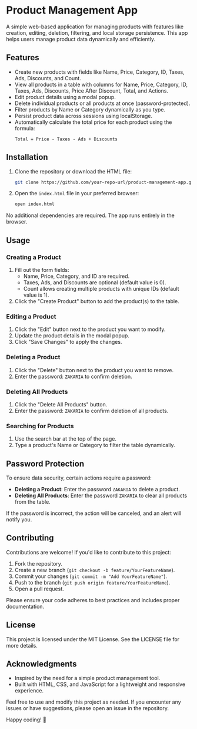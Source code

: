 # Product Management App

A simple web-based application for managing products with features like creation, editing, deletion, filtering, and local storage persistence. This app helps users manage product data dynamically and efficiently.

## Features

- Create new products with fields like Name, Price, Category, ID, Taxes, Ads, Discounts, and Count.
- View all products in a table with columns for Name, Price, Category, ID, Taxes, Ads, Discounts, Price After Discount, Total, and Actions.
- Edit product details using a modal popup.
- Delete individual products or all products at once (password-protected).
- Filter products by Name or Category dynamically as you type.
- Persist product data across sessions using localStorage.
- Automatically calculate the total price for each product using the formula:
  ```
  Total = Price - Taxes - Ads + Discounts
  ```

## Installation

1. Clone the repository or download the HTML file:
   ```sh
   git clone https://github.com/your-repo-url/product-management-app.git
   ```
2. Open the `index.html` file in your preferred browser:
   ```sh
   open index.html
   ```

No additional dependencies are required. The app runs entirely in the browser.

## Usage

### Creating a Product
1. Fill out the form fields:
   - Name, Price, Category, and ID are required.
   - Taxes, Ads, and Discounts are optional (default value is 0).
   - Count allows creating multiple products with unique IDs (default value is 1).
2. Click the "Create Product" button to add the product(s) to the table.

### Editing a Product
1. Click the "Edit" button next to the product you want to modify.
2. Update the product details in the modal popup.
3. Click "Save Changes" to apply the changes.

### Deleting a Product
1. Click the "Delete" button next to the product you want to remove.
2. Enter the password: `ZAKARIA` to confirm deletion.

### Deleting All Products
1. Click the "Delete All Products" button.
2. Enter the password: `ZAKARIA` to confirm deletion of all products.

### Searching for Products
1. Use the search bar at the top of the page.
2. Type a product's Name or Category to filter the table dynamically.

## Password Protection

To ensure data security, certain actions require a password:
- **Deleting a Product**: Enter the password `ZAKARIA` to delete a product.
- **Deleting All Products**: Enter the password `ZAKARIA` to clear all products from the table.

If the password is incorrect, the action will be canceled, and an alert will notify you.

## Contributing

Contributions are welcome! If you'd like to contribute to this project:
1. Fork the repository.
2. Create a new branch (`git checkout -b feature/YourFeatureName`).
3. Commit your changes (`git commit -m "Add YourFeatureName"`).
4. Push to the branch (`git push origin feature/YourFeatureName`).
5. Open a pull request.

Please ensure your code adheres to best practices and includes proper documentation.

## License

This project is licensed under the MIT License. See the LICENSE file for more details.

## Acknowledgments

- Inspired by the need for a simple product management tool.
- Built with HTML, CSS, and JavaScript for a lightweight and responsive experience.

Feel free to use and modify this project as needed. If you encounter any issues or have suggestions, please open an issue in the repository.

Happy coding! 🚀
